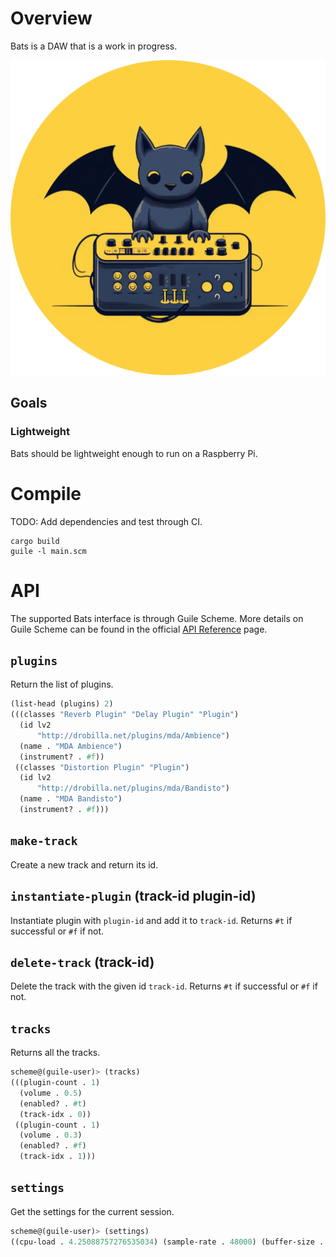 # Overview

Bats is a DAW that is a work in progress.

![./assets/logo.png](./assets/logo.png)

## Goals

### Lightweight

Bats should be lightweight enough to run on a Raspberry Pi.

# Compile

TODO: Add dependencies and test through CI.

```shell
cargo build
guile -l main.scm
```

# API

The supported Bats interface is through Guile Scheme. More details
on Guile Scheme can be found in  the official [API
Reference](https://gnu.org/software/guile/manual/html_node/API-Reference.html)
page.

## `plugins`

Return the list of plugins.

```lisp
(list-head (plugins) 2)
(((classes "Reverb Plugin" "Delay Plugin" "Plugin")
  (id lv2
      "http://drobilla.net/plugins/mda/Ambience")
  (name . "MDA Ambience")
  (instrument? . #f))
 ((classes "Distortion Plugin" "Plugin")
  (id lv2
      "http://drobilla.net/plugins/mda/Bandisto")
  (name . "MDA Bandisto")
  (instrument? . #f)))
```

## `make-track`

Create a new track and return its id.

## `instantiate-plugin` (track-id plugin-id)

Instantiate plugin with `plugin-id` and add it to `track-id`. Returns
`#t` if successful or `#f` if not.

## `delete-track` (track-id)

Delete the track with the given id `track-id`. Returns `#t` if
successful or `#f` if not.

## `tracks`

Returns all the tracks.

```lisp
scheme@(guile-user)> (tracks)
(((plugin-count . 1)
  (volume . 0.5)
  (enabled? . #t)
  (track-idx . 0))
 ((plugin-count . 1)
  (volume . 0.3)
  (enabled? . #f)
  (track-idx . 1)))
```

## `settings`

Get the settings for the current session.

```lisp
scheme@(guile-user)> (settings)
((cpu-load . 4.25088757276535034) (sample-rate . 48000) (buffer-size . 1024))
```
